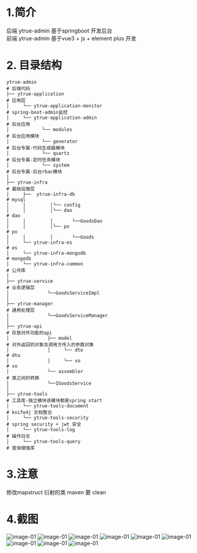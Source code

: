 # 1.简介

后端 ytrue-admin  基于springboot 开发后台<br>
前端 ytrue-admin  基于vue3 + js + element plus 开发

# 2. 目录结构

```text
ytrue-admin                                                                             # 后端代码
├── ytrue-application                                                                   # 应用层
│     └── ytrue-application-monitor                                                     # spring-boot-admin监控
│     └── ytrue-application-admin                                                       # 后台应用
│            └── modules                                                                # 后台应用模块
│            └── generator                                                              # 后台专属-代码生成器模块
│            └── quartz                                                                 # 后台专属-定时任务模块
│            └── system                                                                 # 后台专属-后台rbac模块
│				    					
├── ytrue-infra                                                                         # 基础设施层                     
│     ├──  ytrue-infra-db                                                               # mysql
│     │         │└── config
│     │         │└── dao                                                                # dao
│     │         │       └──GoodsDao
│     │         │└── po                                                                 # po
│     │         │       └──Goods
│     └── ytrue-infra-es                                                                # es
│     └── ytrue-infra-mongodb                                                           # mongodb
│     └── ytrue-infra-common                                                            # 公共库
│
├── ytrue-service                                                                       # 业务逻辑层
│              └──GoodsServiceImpl
│
├── ytrue-manager                                                                       # 通用处理层
│              └──GoodsServiceManager
│
├── ytrue-api                                                                           # 存放对外功能的api
│              ├── model                                                                # 对外返回的对象及调用方传入的参数对象
│              │     └── dto                                                            # dto	
│              │     └── vo                                                             # vo	
│              └── assembler                                                            # 类之间的转换
│              └──IGoodsService
│                     
├── ytrue-tools                                                                         # 工具库-独立模块该模块都是spring start
│     └── ytrue-tools-document                                                          # knife4j 文档整合             
│     └── ytrue-tools-security                                                          # spring security + jwt 安全
│     └── ytrue-tools-log                                                               # 操作日志
│     └── ytrue-tools-query                                                             # 查询增强库
```
# 3.注意
修改mapstruct 衍射的类 maven 要 clean
# 4.截图
![image-01](https://php-yangyi-images.oss-cn-shenzhen.aliyuncs.com/ytrue-admin-docs/0.png)
![image-01](https://php-yangyi-images.oss-cn-shenzhen.aliyuncs.com/ytrue-admin-docs/1.png)
![image-01](https://php-yangyi-images.oss-cn-shenzhen.aliyuncs.com/ytrue-admin-docs/2.png)
![image-01](https://php-yangyi-images.oss-cn-shenzhen.aliyuncs.com/ytrue-admin-docs/3.png)
![image-01](https://php-yangyi-images.oss-cn-shenzhen.aliyuncs.com/ytrue-admin-docs/4.png)
![image-01](https://php-yangyi-images.oss-cn-shenzhen.aliyuncs.com/ytrue-admin-docs/5.png)
![image-01](https://php-yangyi-images.oss-cn-shenzhen.aliyuncs.com/ytrue-admin-docs/6.png)
![image-01](https://php-yangyi-images.oss-cn-shenzhen.aliyuncs.com/ytrue-admin-docs/7.png)
![image-01](https://php-yangyi-images.oss-cn-shenzhen.aliyuncs.com/ytrue-admin-docs/8.png)

